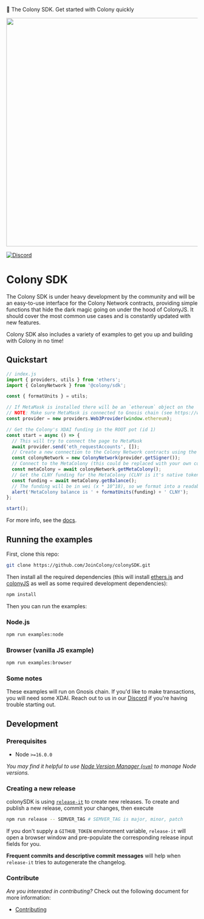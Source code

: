🚀 The Colony SDK. Get started with Colony quickly

<div align="center">
  <img src="https://rawcdn.githack.com/JoinColony/colonySDK/main/img/colonySDK_color.svg#v2" width="600" />
</div>

[![Discord](https://img.shields.io/discord/562263648173555742)](https://discord.gg/feVZWwysqM)

# Colony SDK

The Colony SDK is under heavy development by the community and will be an easy-to-use interface for the Colony Network contracts, providing simple functions that hide the dark magic going on under the hood of ColonyJS. It should cover the most common use cases and is constantly updated with new features.

Colony SDK also includes a variety of examples to get you up and building with Colony in no time!

## Quickstart

```javascript
// index.js
import { providers, utils } from 'ethers';
import { ColonyNetwork } from '@colony/sdk';

const { formatUnits } = utils;

// If MetaMask is installed there will be an `ethereum` object on the `window`
// NOTE: Make sure MetaMask is connected to Gnosis chain (see https://www.xdaichain.com/for-users/wallets/metamask/metamask-setup)
const provider = new providers.Web3Provider(window.ethereum);

// Get the Colony's XDAI funding in the ROOT pot (id 1)
const start = async () => {
  // This will try to connect the page to MetaMask
  await provider.send('eth_requestAccounts', []);
  // Create a new connection to the Colony Network contracts using the MetaMask "wallet"
  const colonyNetwork = new ColonyNetwork(provider.getSigner());
  // Connect to the MetaColony (this could be replaced with your own colony using `colonyNetwork.getColony(COLONY_ADDRESS)`)
  const metaColony = await colonyNetwork.getMetaColony();
  // Get the CLNY funding for the MetaColony (CLNY is it's native token)
  const funding = await metaColony.getBalance();
  // The funding will be in wei (x * 10^18), so we format into a readable string using ethers' formatUnits function
  alert('MetaColony balance is ' + formatUnits(funding) + ' CLNY');
};

start();
```

For more info, see the [docs](https://colony.gitbook.io/colony-sdk/quickstart).

## Running the examples

First, clone this repo: 
```bash
git clone https://github.com/JoinColony/colonySDK.git
```

Then install all the required dependencies (this will install [ethers.js](https://docs.ethers.io/v5/) and [colonyJS](https://github.com/JoinColony/colonyJS) as well as some required development dependencies):

```bash
npm install
```

Then you can run the examples:

### Node.js

```bash
npm run examples:node
```

### Browser (vanilla JS example)

```bash
npm run examples:browser
```

### Some notes

These examples will run on Gnosis chain. If you'd like to make transactions, you will need some XDAI. Reach out to us in our [Discord](https://discord.gg/feVZWwysqM) if you're having trouble starting out.

## Development

### Prerequisites

- Node `>=16.0.0`

_You may find it helpful to use [Node Version Manager (`nvm`)](https://github.com/nvm-sh/nvm) to manage Node versions._

### Creating a new release

colonySDK is using [`release-it`](https://github.com/release-it/release-it) to create new releases. To create and publish a new release, commit your changes, then execute

```bash
npm run release -- SEMVER_TAG # SEMVER_TAG is major, minor, patch
```

If you don't supply a `GITHUB_TOKEN` environment variable, `release-it` will open a browser window and pre-populate the corresponding release input fields for you.

**Frequent commits and descriptive commit messages** will help when `release-it` tries to autogenerate the changelog.

### Contribute

_Are you interested in contributing?_ Check out the following document for more information:

- [Contributing](CONTRIBUTING.md)
